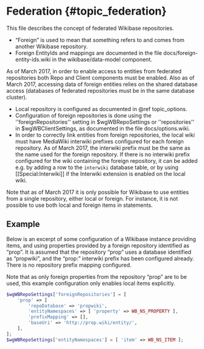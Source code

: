 # Federation {#topic_federation}

This file describes the concept of federated Wikibase repositories.

* “Foreign” is used to mean that something refers to and comes from another Wikibase repository.
* Foreign EntityIds and mappings are documented in the file docs/foreign-entity-ids.wiki in the wikibase/data-model component.

As of March 2017, in order to enable access to entities from federated repositories both Repo and Client components must be enabled. Also as of March 2017, accessing data of foreign entities relies on the shared database access (databases of federated repositories must be in the same database cluster).

* Local repository is configured as documented in @ref topic_options.
* Configuration of foreign repositories is done using the ''foreignRepositories'' setting in $wgWBRepoSettings or ''repositories'' in $wgWBClientSettings, as documented in the file docs/options.wiki.
* In order to correctly link entities from foreign repositories, the local wiki must have MediaWiki interwiki prefixes configured for each foreign repository. As of March 2017, the interwiki prefix must be the same as the name used for the foreign repository. If there is no interwiki prefix configured for the wiki containing the foreign repository, it can be added e.g. by adding a row to the <code>interwiki</code> database table, or by using [[Special:Interwiki]] if the Interwiki extension is enabled on the local wiki.

Note that as of March 2017 it is only possible for Wikibase to use entities from a single repository, either local or foreign. For instance, it is not possible to use both local and foreign items in statements.

## Example

Below is an excerpt of some configuration of a Wikibase instance providing items, and using properties provided by a foreign repository identified as “prop”. It is assumed that the repository “prop” uses a database identified as “propwiki”, and the “prop:” interwiki prefix has been configured already. There is no repository prefix mapping configured.

Note that as only foreign properties from the repository “prop” are to be used, this example configuration only enables local items explicitly.

```php
$wgWBRepoSettings['foreignRepositories'] = [
	'prop' => [
		'repoDatabase' => 'propwiki',
		'entityNamespaces' => [ 'property' => WB_NS_PROPERTY ],
		'prefixMapping' => [],
		'baseUri' => 'http://prop.wiki/entity/',
	],
];
$wgWBRepoSettings['entityNamespaces'] = [ 'item' => WB_NS_ITEM ];
```

